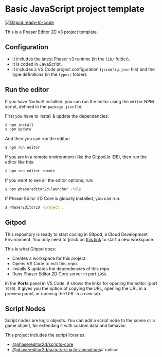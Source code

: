# Basic JavaScript project template

[![Gitpod ready-to-code](https://img.shields.io/badge/Gitpod-ready--to--code-908a85?logo=gitpod)](https://gitpod.io/#https://github.com/PhaserEditor2D/starter-template-basic-javascript)

This is a Phaser Editor 2D v3 project template.

## Configuration

* It includes the latest Phaser v3 runtime (in the `lib/` folder).
* It is coded in JavaScript.
* It includes a VS Code project configuration (`jsconfig.json` file) and the type definitions (in the `types/` folder).

## Run the editor

If you have NodeJS installed, you can run the editor using the `editor` NPM script, defined in the `package.json` file.

First you have to install & update the dependencies:

```bash
$ npm install
$ npm update
```

And then you can run the editor:

```bash
$ npm run editor
```

If you are in a remote environment (like the Gitpod.io IDE), then run the editor like this:

```bash
$ npm run editor-remote
```

If you want to see all the editor options, run:

```bash
$ npx phasereditor2d-launcher -help
```

If Phaser Editor 2D Core is globally installed, you can run:

```bash
$ PhaserEditor2D -project .
```

## Gitpod

This repository is ready to start coding in Gitpod, a Cloud Development Environment. You only need to [click on [this link](https://gitpod.io/#https://github.com/PhaserEditor2D/starter-template-basic-javascript) to start a new workspace.

This is what Gitpod does:

- Creates a workspace for this project.
- Opens VS Code to edit this repo.
- Installs & updates the dependencies of this repo.
- Runs Phaser Editor 2D Core server in port `1959`.

In the **Ports** panel in VS Code, it shows the links for opening the editor (port `1959`). It gives you the option of copying the URL, opening the URL in a preview panel, or opening the URL in a new tab.

## Script Nodes

Script nodes are logic objects. You can add a script node to the scene or a game object, for extending it with custom data and behavior.

This project includes the script libraries:

- [@phasereditor2d/scripts-core](https://github.com/PhaserEditor2D/phasereditor2d-scripts-core)
- [@phasereditor2d/scripts-simple-animations](https://github.com/PhaserEditor2D/phasereditor2d-scripts-simple-animations#duration-config)# radical
